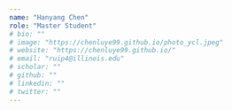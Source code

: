 ```yaml
---
name: "Hanyang Chen"
role: "Master Student"
# bio: ""
# image: "https://chenluye99.github.io/photo_ycl.jpeg"
# website: "https://chenluye99.github.io/"
# email: "ruip4@illinois.edu"
# scholar: ""
# github: ""
# linkedin: ""
# twitter: ""
---
```


